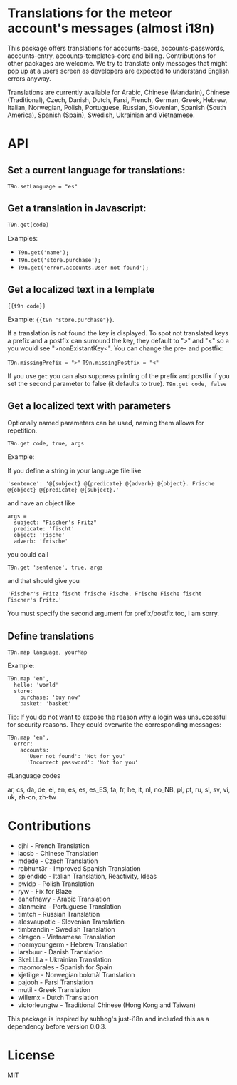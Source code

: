 # Translations for the meteor account's messages (almost i18n)

This package offers translations for accounts-base, accounts-passwords, accounts-entry, accounts-templates-core and billing. Contributions for other packages are welcome. We try to translate only messages that might pop up at a users screen as developers are expected to understand English errors anyway.

Translations are currently available for Arabic, Chinese (Mandarin), Chinese (Traditional), Czech, Danish, Dutch, Farsi, French, German, Greek, Hebrew, Italian, Norwegian, Polish, Portuguese, Russian, Slovenian, Spanish (South America), Spanish (Spain), Swedish, Ukrainian and Vietnamese.

# API

##  Set a current language for translations: 
`T9n.setLanguage = "es"`


## Get a translation in Javascript:

`T9n.get(code)`

Examples:
* `T9n.get('name');`
* `T9n.get('store.purchase');`
* `T9n.get('error.accounts.User not found');`

## Get a localized text in a template

`{{t9n code}}`

Example: `{{t9n "store.purchase"}}`.

If a translation is not found the key is displayed. To spot not translated keys a prefix and a postfix can surround the key, they default to ">" and "<" so a you would see ">nonExistantKey<". You can change the pre- and postfix: 

`T9n.missingPrefix = ">"`
`T9n.missingPostfix = "<"`

If you use `get` you can also suppress printing of the prefix and postfix if you set the second parameter to false (it defaults to true).
`T9n.get code, false`

## Get a localized text with parameters

Optionally named parameters can be used, naming them allows for repetition.

`T9n.get code, true, args `

Example: 
  
  If you define a string in your language file like
  
    'sentence': '@{subject} @{predicate} @{adverb} @{object}. Frische @{object} @{predicate} @{subject}.'

  and have an object like
  
    args = 
      subject: "Fischer's Fritz"
      predicate: 'fischt'
      object: 'Fische'
      adverb: 'frische'
      
  you could call
  
    T9n.get 'sentence', true, args
    
  and that should give you
  
    'Fischer's Fritz fischt frische Fische. Frische Fische fischt Fischer's Fritz.'

  You must specify the second argument for prefix/postfix too, I am sorry.
  

## Define translations

`T9n.map language, yourMap`

Example:

    T9n.map 'en',
      hello: 'world'
      store:
        purchase: 'buy now'
        basket: 'basket'
        
Tip: If you do not want to expose the reason why a login was unsuccessful for security reasons. They could overwrite the corresponding messages:

    T9n.map 'en',
      error:
        accounts:
          'User not found': 'Not for you'
          'Incorrect password': 'Not for you'

#Language codes

ar, cs, da, de, el, en, es, es, es_ES, fa, fr, he, it, nl, no_NB, pl, pt, ru, sl, sv, vi, uk, zh-cn, zh-tw

# Contributions
* djhi - French Translation
* laosb - Chinese Translation
* mdede - Czech Translation
* robhunt3r - Improved Spanish Translation
* splendido - Italian Translation, Reactivity, Ideas
* pwldp - Polish Translation
* ryw - Fix for Blaze
* eahefnawy - Arabic Translation
* alanmeira - Portuguese Translation
* timtch - Russian Translation
* alesvaupotic - Slovenian Translation
* timbrandin - Swedish Translation
* olragon - Vietnamese Translation
* noamyoungerm - Hebrew Translation
* larsbuur - Danish Translation
* SkeLLLa - Ukrainian Translation
* maomorales - Spanish for Spain
* kjetilge - Norwegian bokmål Translation
* pajooh - Farsi Translation
* mutil - Greek Translation
* willemx - Dutch Translation
* victorleungtw - Traditional Chinese (Hong Kong and Taiwan)

This package is inspired by subhog's just-i18n and included this as a dependency before version 0.0.3.

# License

MIT
